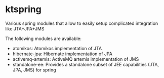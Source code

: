 # ktspring
Various spring modules that allow to easily setup complicated integration like JTA+JPA+JMS

The following modules are available:

- atomikos: Atomikos implementation of JTA
- hibernate-jpa: Hibernate implementation of JPA
- activemq-artemis: ActiveMQ artemis implementation of JMS
- standalone-ee: Provides a standalone subset of JEE capabilities (JTA, JPA, JMS) for spring
